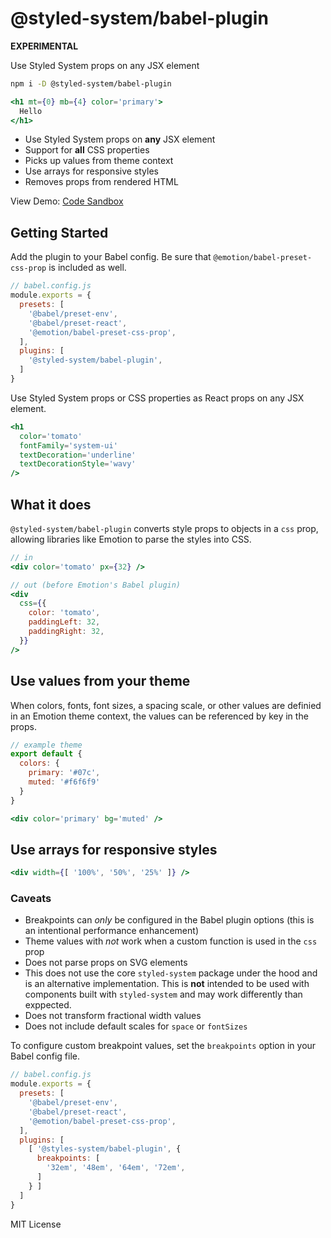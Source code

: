 
# @styled-system/babel-plugin

**EXPERIMENTAL**

Use Styled System props on any JSX element

```sh
npm i -D @styled-system/babel-plugin
```

```jsx
<h1 mt={0} mb={4} color='primary'>
  Hello
</h1>
```

- Use Styled System props on **any** JSX element
- Support for **all** CSS properties
- Picks up values from theme context
- Use arrays for responsive styles
- Removes props from rendered HTML

View Demo:
[Code Sandbox](https://codesandbox.io/s/github/jxnblk/styled-system/tree/master/examples/babel-plugin)

## Getting Started

Add the plugin to your Babel config.
Be sure that `@emotion/babel-preset-css-prop` is included as well.

```js
// babel.config.js
module.exports = {
  presets: [
    '@babel/preset-env',
    '@babel/preset-react',
    '@emotion/babel-preset-css-prop',
  ],
  plugins: [
    '@styled-system/babel-plugin',
  ]
}
```

Use Styled System props or CSS properties as React props on any JSX element.

```jsx
<h1
  color='tomato'
  fontFamily='system-ui'
  textDecoration='underline'
  textDecorationStyle='wavy'
/>
```

## What it does

`@styled-system/babel-plugin` converts style props to objects in a `css` prop, allowing libraries like Emotion to parse the styles into CSS.

```jsx
// in
<div color='tomato' px={32} />

// out (before Emotion's Babel plugin)
<div
  css={{
    color: 'tomato',
    paddingLeft: 32,
    paddingRight: 32,
  }}
/>
```

## Use values from your theme

When colors, fonts, font sizes, a spacing scale, or other values are definied in an Emotion theme context, the values can be referenced by key in the props.

```js
// example theme
export default {
  colors: {
    primary: '#07c',
    muted: '#f6f6f9'
  }
}
```

```jsx
<div color='primary' bg='muted' />
```

## Use arrays for responsive styles

```jsx
<div width={[ '100%', '50%', '25%' ]} />
```

### Caveats

- Breakpoints can *only* be configured in the Babel plugin options (this is an intentional performance enhancement)
- Theme values with *not* work when a custom function is used in the `css` prop
- Does not parse props on SVG elements
- This does not use the core `styled-system` package under the hood and is an alternative implementation. This is **not** intended to be used with components built with `styled-system` and may work differently than exppected.
- Does not transform fractional width values
- Does not include default scales for `space` or `fontSizes`

To configure custom breakpoint values, set the `breakpoints` option in your Babel config file.

```js
// babel.config.js
module.exports = {
  presets: [
    '@babel/preset-env',
    '@babel/preset-react',
    '@emotion/babel-preset-css-prop',
  ],
  plugins: [
    [ '@styles-system/babel-plugin', {
      breakpoints: [
        '32em', '48em', '64em', '72em',
      ]
    } ]
  ]
}
```

MIT License
